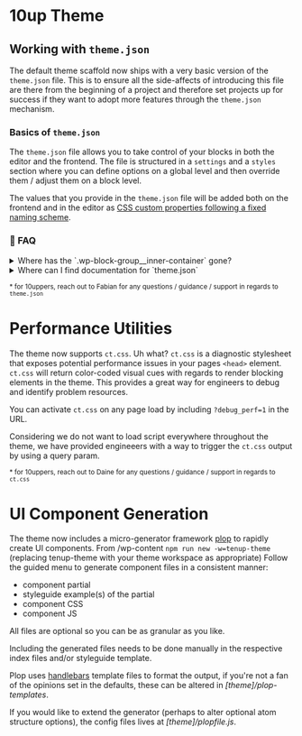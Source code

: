 # 10up Theme

## Working with `theme.json`
The default theme scaffold now ships with a very basic version of the `theme.json` file. This is to ensure all the side-affects of introducing this file are there from the beginning of a project and therefore set projects up for success if they want to adopt more features through the `theme.json` mechanism.

### Basics of `theme.json`
The `theme.json` file allows you to take control of your blocks in both the editor and the frontend. The file is structured in a `settings` and a `styles` section where you can define options on a global level and then override them / adjust them on a block level.

The values that you provide in the `theme.json` file will be added both on the frontend and in the editor as [CSS custom properties following a fixed naming scheme](https://developer.wordpress.org/block-editor/how-to-guides/themes/theme-json/#css-custom-properties-presets-custom).

### 🙋 FAQ
<details>
<summary>Where has the `.wp-block-group__inner-container` gone?</summary>
<br />

Core has made the decision to drop the additional inner container of the group block. The rationale behind that decision is that the additional `div` semantically isn't necessary and modern layout techniques don't rely on it anymore. The container is still present for _legacy_ themes (themes without a `theme.json` file).

For new builds it is suggested that we use the `settings.layout.contentWidth` and `settings.layout.wideWidth` options of the `theme.json` for this. The group block has an option in the editor to allow editors to inherit the width for its inner elements.

<img width="1904" alt="Screen Shot 2021-10-20 at 12 45 15" src="https://user-images.githubusercontent.com/20684594/138079160-44a28c10-417b-4769-905d-cd5c104e78c0.png">

```json
{
    "version": 1,
    "settings": {
        "layout": {
            "contentSize": "800px",
            "wideSize": "900px"
        }
    }
}
```

For this, there isn't even any custom CSS needed.

There isn't the best story for responsive overrides in here but the recommendation at this point in time would be using `clamp` as we have officially dropped the IE11 support and that would allow us to have a fluid with scale here for the elements.
[https://caniuse.com/css-math-functions](https://caniuse.com/css-math-functions)


If we need to use different content widths here we can stick to the core way and apply the `max-width` settings to the children of the group block instead of the wrapper element.

```css
.wp-block-group > * {
    max-width: var(--site-max-width);
}
```

If there are instances where we really cannot get by with styling the child blocks directly there is a hook in PHP that allows us to filter the block editor settings and therefore allows us to override the underlying `supportsLayout` property:

```php
add_filter(
	'block_editor_settings_all',
	'remove_layout_support_from_editor_settings'
);

/**
 * This function sets the `supportsLayout` option in the editor settings to false
 * Therefore it adds back the `wp-block-group__inner-container` element
 *
 * As a side effect of this change the `contentWidth` and `wideWidth` defined in the theme.json
 * no longer have any effect and all the blocks in the editor won't have any width restrictions
 * applied to them. So that needs to do be manually done by the theme.
 *
 * @param array $settings block editor settings
 */
function remove_layout_support_from_editor_settings( $settings ) {
	$settings['supportsLayout'] = false;
	return $settings;
}
```
</details>

<details>
<summary>Where can I find documentation for `theme.json`</summary>

### Core Handbook
You can find the Core Documentation here: [https://developer.wordpress.org/block-editor/how-to-guides/themes/theme-json/](https://developer.wordpress.org/block-editor/how-to-guides/themes/theme-json/). This should give you an overview of the options that are available and be a starting point for you to explore. In the Code examples you will get ones for `WordPress` and ones for `Gutenberg`. The ones for WordPress always are for the version in Core and therefore what we would want to look at.

### Code completion and validation
Additionally you can add inline documentation & code completion to your editor by adding the `JSON Schema` to your editor.

For VSCode you can add the following to your Settings. But other editors also support this and you can find more information on the topic here: [https://json.schemastore.org](https://json.schemastore.org)
```json
{
	"json.schemas": [
		{
			"fileMatch": [
				"/theme.json"
			],
			"url": "https://json.schemastore.org/theme-v1.json"
		}
	],
}
```

</details>

<sub>* for 10uppers, reach out to Fabian for any questions / guidance / support in regards to `theme.json`</sub>

# Performance Utilities
The theme now supports `ct.css`. Uh what?
`ct.css` is a diagnostic stylesheet that exposes potential performance issues in your pages `<head>` element. `ct.css` will return color-coded visual cues with regards to render blocking elements in the theme. This provides a great way for engineers to debug and identify problem resources.

You can activate `ct.css` on any page load by including `?debug_perf=1` in the URL.

Considering we do not want to load script everywhere throughout the theme, we have provided engineeers with a way to trigger the `ct.css` output by using a query param.

<sub>* for 10uppers, reach out to Daine for any questions / guidance / support in regards to `ct.css`</sub>


# UI Component Generation
The theme now includes a micro-generator framework [plop](https://plopjs.com/documentation/) to rapidly create UI components.
From /wp-content `npm run new -w=tenup-theme` (replacing tenup-theme with your theme workspace as appropriate)
Follow the guided menu to generate component files in a consistent manner:

- component partial
- styleguide example(s) of the partial
- component CSS
- component JS

All files are optional so you can be as granular as you like.

Including the generated files needs to be done manually in the respective index files and/or styleguide template.

Plop uses [handlebars](https://handlebarsjs.com/) template files to format the output, if you're not a fan of the opinions set in the defaults, these can be altered in *[theme]/plop-templates*.

If you would like to extend the generator (perhaps to alter optional atom structure options), the config files lives at *[theme]/plopfile.js*.
